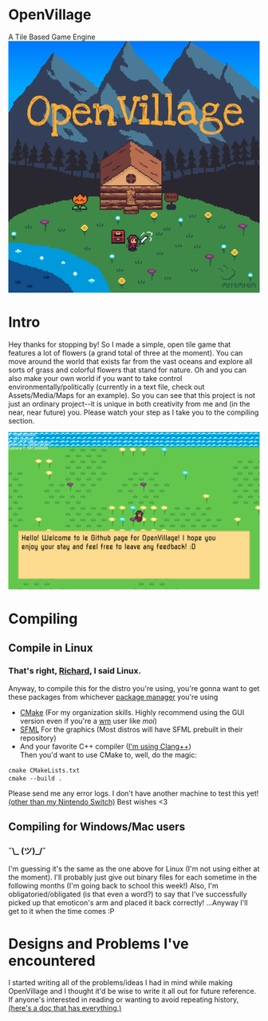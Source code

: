 # OpenVillage
A Tile Based Game Engine
<br>
![Github intro image thingy](/Assets/Media/Textures/Cabin_Tranquil.png)

# Intro
Hey thanks for stopping by! So I made a simple, open tile game that features a lot of flowers (a grand total of three at the moment). You can move around the world that exists far from the vast oceans and explore all sorts of grass and colorful flowers that stand for nature. Oh and you can also make your own world if you want to take control environmentally/politically (currently in a text file, check out Assets/Media/Maps for an example). So you can see that this project is not just an ordinary project--it is unique in both creativity from me and (in the near, near future) you. Please watch your step as I take you to the compiling section.

![Github intro image thingy](/Assets/Media/Github_Intro_Image.png)

# Compiling
## Compile in Linux
### That's right, [Richard](https://en.wikipedia.org/wiki/GNU/Linux_naming_controversy), I said Linux.
Anyway, to compile this for the distro you're using, you're gonna want to get these packages from whichever [package manager](https://en.wikipedia.org/wiki/Package_manager) you're using <br />
* [CMake](https://cmake.org/) (For my organization skills. Highly recommend using the GUI version even if you're a [wm](https://en.wikipedia.org/wiki/Window_manager) user like *moi*)<br />
* [SFML](https://www.sfml-dev.org/) For the graphics (Most distros will have SFML prebuilt in their repository)<br />
* And your favorite C++ compiler ([I'm using Clang++](https://clang.llvm.org/))<br />
Then you'd want to use CMake to, well, do the magic:<br />

```
cmake CMakeLists.txt
cmake --build .
```

Please send me any error logs. I don't have another machine to test this yet! [(other than my Nintendo Switch)](https://www.youtube.com/watch?v=rVuNvIrsAg8&t=1s) Best wishes <3
## Compiling for Windows/Mac users
### ¯\\_ (ツ)_/¯
I'm guessing it's the same as the one above for Linux (I'm not using either at the moment). I'll probably just give out binary files for each sometime in the following months (I'm going back to school this week!) Also, I'm obligatoried/obligated (is that even a word?) to say that I've successfully picked up that emoticon's arm and placed it back correctly! ...Anyway I'll get to it when the time comes :P

# Designs and Problems I've encountered
I started writing all of the problems/ideas I had in mind while making OpenVillage and I thought it'd be wise to write it all out for future reference. If anyone's interested in reading or wanting to avoid repeating history, [(here's a doc that has everything.)](https://docs.google.com/document/d/1mOTh3PXjUBtSpxSRjTBltybuhi8stifmhpHf8aiQ744/edit?usp=sharing)
